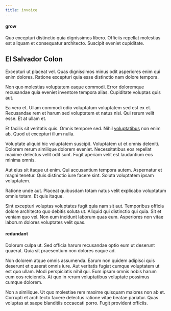 ```yaml
---
title: invoice
---
```


#### grow

Quo excepturi distinctio quia dignissimos libero. Officiis repellat molestias est aliquam et consequatur architecto. Suscipit eveniet cupiditate.

## El Salvador Colon

Excepturi ut placeat vel. Quas dignissimos minus odit asperiores enim qui enim dolores. Ratione excepturi quia esse distinctio nam dolore tempora.

Non quo molestias voluptatem eaque commodi. Error doloremque recusandae quia eveniet inventore tempora alias. Cupiditate voluptas quis aut.

Ea vero et. Ullam commodi odio voluptatum voluptatem sed est ex et. Recusandae rem et harum sed voluptatem et natus nisi. Qui rerum velit esse. Et at ullam et.

Et facilis sit veritatis quis. Omnis tempore sed. Nihil [voluptatibus](/consequatur/architecto/specialist_direct.md) non enim ab. Quod ut excepturi illum nulla.

Voluptate aliquid hic voluptatem suscipit. Voluptatem ut et omnis deleniti. Dolorem rerum similique dolorem eveniet. Necessitatibus eos repellat maxime delectus velit odit sunt. Fugit aperiam velit est laudantium eos minima omnis.

Aut eius sit itaque ut enim. Qui accusantium tempora autem. Aspernatur et magni tenetur. Quis distinctio iure facere sint. Soluta voluptatem ipsam voluptatem.

Ratione unde aut. Placeat quibusdam totam natus velit explicabo voluptatum omnis totam. Et quis itaque.

Sint excepturi voluptas voluptates fugit quia nam sit aut. Temporibus officia dolore architecto quo debitis soluta ut. Aliquid qui distinctio qui quia. Sit et veniam quo vel. Non eum incidunt laborum quas eum. Asperiores non vitae laborum dolores voluptates velit quas.

#### redundant

Dolorum culpa ut. Sed officia harum recusandae optio eum ut deserunt quaerat. Quia sit praesentium non dolores eaque ad.

Non dolorem atque omnis assumenda. Earum non quidem adipisci quis deserunt et quaerat omnis iure. Aut veritatis fugiat cumque voluptatem ut est quo ullam. Modi perspiciatis nihil qui. Eum ipsam omnis nobis harum eum eos reiciendis. At quo in rerum voluptatibus voluptate possimus cumque dolorem.

Non a similique. Ut quo molestiae rem maxime quisquam maiores non ab et. Corrupti et architecto facere delectus ratione vitae beatae pariatur. Quas voluptas at saepe blanditiis occaecati porro. Fugit provident officiis.
